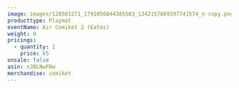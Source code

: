 ```yaml
---
image: images/128581271_1791056644385583_1342157669397741574_n-copy.png
producttype: Playmat
eventName: Air Comiket 2 (Eatos)
weight: 0
pricings:
  - quantity: 1
    price: 65
onsale: false
asin: nJBLNwFNw
merchandise: comiket
---
```

